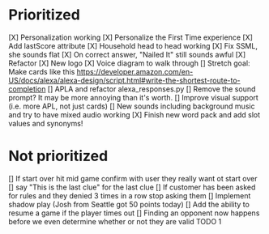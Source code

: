 # Prioritized
[X] Personalization working
  [X] Personalize the First Time experience
[X] Add lastScore attribute
[X] Household head to head working
[X] Fix SSML, she sounds flat
  [X] On correct answer, "Nailed It" still sounds awful
[X] Refactor
[X] New logo
[X] Voice diagram to walk through
  [] Stretch goal: Make cards like this https://developer.amazon.com/en-US/docs/alexa/alexa-design/script.html#write-the-shortest-route-to-completion
[] APLA and refactor alexa_responses.py
  [] Remove the sound prompt? It may be more annoying than it's worth.
  [] Improve visual support (i.e. more APL, not just cards)
  [] New sounds including background music and try to have mixed audio working
[X] Finish new word pack and add slot values and synonyms!

# Not prioritized
[] If start over hit mid game confirm with user they really want ot start over
[] say "This is the last clue" for the last clue
[] If customer has been asked for rules and they denied 3 times in a row stop asking them
[] Implement shadow play (Josh from Seattle got 50 points today)
[] Add the ability to resume a game if the player times out
[] Finding an opponent now happens before we even determine whether or not they are valid TODO 1
